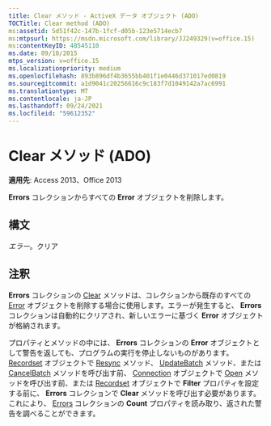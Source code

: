 ```yaml
---
title: Clear メソッド - ActiveX データ オブジェクト (ADO)
TOCTitle: Clear method (ADO)
ms:assetid: 5d51f42c-147b-1fcf-d05b-123e5714ecb7
ms:mtpsurl: https://msdn.microsoft.com/library/JJ249329(v=office.15)
ms:contentKeyID: 48545110
ms.date: 09/18/2015
mtps_version: v=office.15
ms.localizationpriority: medium
ms.openlocfilehash: 893b896df4b3655bb401f1e0446d371017ed0819
ms.sourcegitcommit: a1d9041c20256616c9c183f7d1049142a7ac6991
ms.translationtype: MT
ms.contentlocale: ja-JP
ms.lasthandoff: 09/24/2021
ms.locfileid: "59612352"
---
```

# <a name="clear-method-ado"></a>Clear メソッド (ADO)


**適用先**: Access 2013、Office 2013

**Errors** コレクションからすべての **Error** オブジェクトを削除します。

## <a name="syntax"></a>構文

*エラー*。クリア

## <a name="remarks"></a>注釈

**Errors** コレクションの [Clear](errors-collection-ado.md) メソッドは、コレクションから既存のすべての [Error](error-object-ado.md) オブジェクトを削除する場合に使用します。エラーが発生すると、 **Errors** コレクションは自動的にクリアされ、新しいエラーに基づく **Error** オブジェクトが格納されます。

プロパティとメソッドの中には、 **Errors** コレクションの **Error** オブジェクトとして警告を返しても、プログラムの実行を停止しないものがあります。 [Recordset](resync-method-ado.md) オブジェクトで [Resync](updatebatch-method-ado.md) メソッド、 [UpdateBatch](cancelbatch-method-ado.md) メソッド、または [CancelBatch](recordset-object-ado.md) メソッドを呼び出す前、 [Connection](open-method-ado-connection.md) オブジェクトで [Open](connection-object-ado.md) メソッドを呼び出す前、または [Recordset](filter-property-ado.md) オブジェクトで **Filter** プロパティを設定する前に、 **Errors** コレクションで **Clear** メソッドを呼び出す必要があります。これにより、 [Errors](count-property-ado.md) コレクションの **Count** プロパティを読み取り、返された警告を調べることができます。

